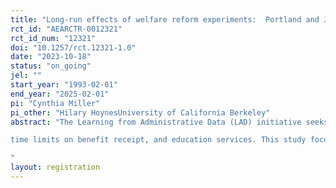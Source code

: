 ```yaml
---
title: "Long-run effects of welfare reform experiments:  Portland and Jobs First"
rct_id: "AEARCTR-0012321"
rct_id_num: "12321"
doi: "10.1257/rct.12321-1.0"
date: "2023-10-18"
status: "on_going"
jel: ""
start_year: "1993-02-01"
end_year: "2025-02-01"
pi: "Cynthia Miller"
pi_other: "Hilary HoynesUniversity of California Berkeley"
abstract: "The Learning from Administrative Data (LAD) initiative seeks to extend the evidence of the long-term effects of various welfare-to-work programs evaluated in the 1990s, programs that included components such as earnings supplements, child care subsidies, work requirements,
time limits on benefit receipt, and education services. This study focuses on two programs.  The first is Connecticut Jobs First, one of the first welfare reform initiatives to impose statewide time limits on welfare receipt. These time limits were coupled with financial incentives designed to encourage work.  The second is the NEWWS program in Portland, which provided employment and support services to a broad cross section of individuals receiving Aid to Families with Dependent Children (AFDC), the prior name for what is now called Temporary Assistance for Needy Families, or TANF. This study will merge data for the study participants with multiple sources of demographic and administrative data in order to assess effects on employment, earnings, fertility, and mortality. The primary focus will be to assess effects on these outcomes during adulthood for individuals who were children during the program period, although effects will also be estimated for selected outcomes for the adult participants.
"
layout: registration
---
```


